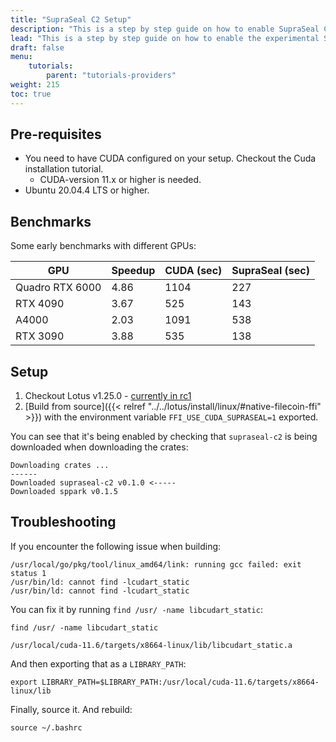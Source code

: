 ```yaml
---
title: "SupraSeal C2 Setup"
description: "This is a step by step guide on how to enable SupraSeal C2 features on your Lotus-Workers."
lead: "This is a step by step guide on how to enable the experimental SupraSeal C2 feature on your Lotus-Workers that is in the Lotus v1.25.0 release."
draft: false
menu:
    tutorials:
        parent: "tutorials-providers"
weight: 215
toc: true
---
```


## Pre-requisites 

- You need to have CUDA configured on your setup. Checkout the Cuda installation tutorial.
  - CUDA-version 11.x or higher is needed.
- Ubuntu 20.04.4 LTS or higher.

## Benchmarks
Some early benchmarks with different GPUs:

| GPU            | Speedup | CUDA (sec) | SupraSeal (sec) |
| -------------- | ------- | ---------- | --------------- |
| Quadro RTX 6000| 4.86    | 1104       | 227             |
| RTX 4090       | 3.67    | 525        | 143             |
| A4000          | 2.03    | 1091       | 538             |
| RTX 3090       | 3.88    | 535        | 138             |

## Setup

1. Checkout Lotus v1.25.0 - [currently in rc1](https://github.com/filecoin-project/lotus/releases/tag/v1.25.0-rc1)
2. [Build from source]({{< relref "../../lotus/install/linux/#native-filecoin-ffi" >}}) with the environment variable `FFI_USE_CUDA_SUPRASEAL=1` exported.

You can see that it's being enabled by checking that `supraseal-c2` is being downloaded when downloading the crates:

```shell
Downloading crates ...
------
Downloaded supraseal-c2 v0.1.0 <-----
Downloaded sppark v0.1.5
```

## Troubleshooting
If you encounter the following issue when building:

```shell
/usr/local/go/pkg/tool/linux_amd64/link: running gcc failed: exit status 1
/usr/bin/ld: cannot find -lcudart_static
/usr/bin/ld: cannot find -lcudart_static
```

You can fix it by running `find /usr/ -name libcudart_static`:

```shell with-output
find /usr/ -name libcudart_static
```
```
/usr/local/cuda-11.6/targets/x8664-linux/lib/libcudart_static.a
```

And then exporting that as a `LIBRARY_PATH`:

```shell
export LIBRARY_PATH=$LIBRARY_PATH:/usr/local/cuda-11.6/targets/x8664-linux/lib
```

Finally, source it. And rebuild:

```shell
source ~/.bashrc
```